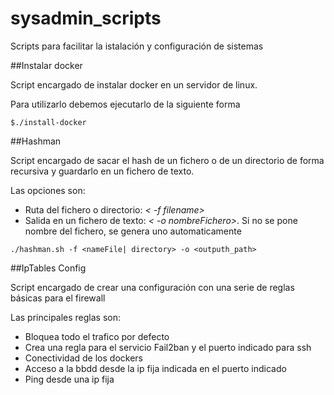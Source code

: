 # sysadmin_scripts
Scripts para facilitar la istalación y configuración de sistemas

##Instalar docker

Script encargado de instalar docker en un servidor de linux.

Para utilizarlo debemos ejecutarlo de la siguiente forma

```shell
$./install-docker
```	

##Hashman

Script encargado de sacar el hash de un fichero o de un directorio de forma recursiva y guardarlo en un fichero de texto.

Las opciones son:

- Ruta del fichero o directorio: *< -f filename>*
- Salida en un fichero de texto: *< -o nombreFichero>*. Si no se pone nombre del fichero, se genera uno automaticamente

```
./hashman.sh -f <nameFile| directory> -o <outputh_path>
```

##IpTables Config

Script encargado de crear una configuración con una serie de reglas básicas para el firewall

Las principales reglas son:

- Bloquea todo el trafico por defecto
- Crea una regla para el servicio Fail2ban y el puerto indicado para ssh
- Conectividad de los dockers
- Acceso a la bbdd desde la ip fija indicada en el puerto indicado
- Ping desde una ip fija